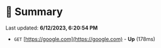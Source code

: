 # 📖 Summary
Last updated: **6/12/2023, 6:20:54 PM**

- `GET` [https://google.com](https://google.com) - **Up** (178ms)
